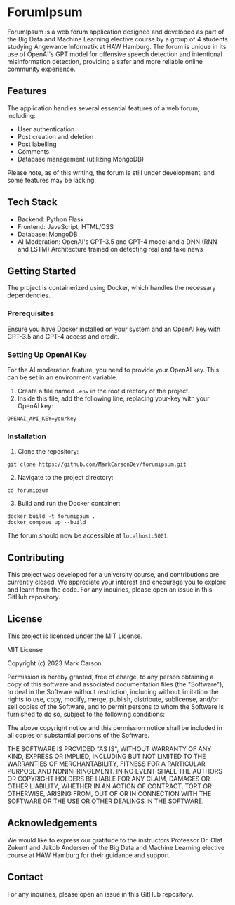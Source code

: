# ForumIpsum

ForumIpsum is a web forum application designed and developed as part of the Big Data and Machine Learning elective course by a group of 4 students studying Angewante Informatik at HAW Hamburg. The forum is unique in its use of OpenAI's GPT model for offensive speech detection and intentional misinformation detection, providing a safer and more reliable online community experience.

## Features

The application handles several essential features of a web forum, including:

- User authentication
- Post creation and deletion
- Post labelling
- Comments
- Database management (utilizing MongoDB)

Please note, as of this writing, the forum is still under development, and some features may be lacking.

## Tech Stack

- Backend: Python Flask
- Frontend: JavaScript, HTML/CSS
- Database: MongoDB
- AI Moderation: OpenAI's GPT-3.5 and GPT-4 model and a DNN (RNN and LSTM) Architecture trained on detecting real and fake news

## Getting Started

The project is containerized using Docker, which handles the necessary dependencies. 

### Prerequisites

Ensure you have Docker installed on your system and an OpenAI key with GPT-3.5 and GPT-4 access and credit.

### Setting Up OpenAI Key

For the AI moderation feature, you need to provide your OpenAI key. This can be set in an environment variable.

1. Create a file named `.env` in the root directory of the project.
2. Inside this file, add the following line, replacing your-key with your OpenAI key:
```
OPENAI_API_KEY=yourkey
```

### Installation

1. Clone the repository:
```
git clone https://github.com/MarkCarsonDev/forumipsum.git
```

2. Navigate to the project directory:
```
cd forumipsum
```

3. Build and run the Docker container:
```
docker build -t forumipsum .
docker compose up --build
```

The forum should now be accessible at `localhost:5001`.

## Contributing

This project was developed for a university course, and contributions are currently closed. We appreciate your interest and encourage you to explore and learn from the code. For any inquiries, please open an issue in this GitHub repository.


## License

This project is licensed under the MIT License.

MIT License

Copyright (c) 2023 Mark Carson

Permission is hereby granted, free of charge, to any person obtaining a copy
of this software and associated documentation files (the "Software"), to deal
in the Software without restriction, including without limitation the rights
to use, copy, modify, merge, publish, distribute, sublicense, and/or sell
copies of the Software, and to permit persons to whom the Software is
furnished to do so, subject to the following conditions:

The above copyright notice and this permission notice shall be included in all
copies or substantial portions of the Software.

THE SOFTWARE IS PROVIDED "AS IS", WITHOUT WARRANTY OF ANY KIND, EXPRESS OR
IMPLIED, INCLUDING BUT NOT LIMITED TO THE WARRANTIES OF MERCHANTABILITY,
FITNESS FOR A PARTICULAR PURPOSE AND NONINFRINGEMENT. IN NO EVENT SHALL THE
AUTHORS OR COPYRIGHT HOLDERS BE LIABLE FOR ANY CLAIM, DAMAGES OR OTHER
LIABILITY, WHETHER IN AN ACTION OF CONTRACT, TORT OR OTHERWISE, ARISING FROM,
OUT OF OR IN CONNECTION WITH THE SOFTWARE OR THE USE OR OTHER DEALINGS IN THE
SOFTWARE.

## Acknowledgements

We would like to express our gratitude to the instructors Professor Dr. Olaf Zukunf and Jakob Andersen of the Big Data and Machine Learning elective course at HAW Hamburg for their guidance and support.

## Contact

For any inquiries, please open an issue in this GitHub repository.
